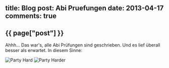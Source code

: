 title: Blog
post: Abi Pruefungen
date: 2013-04-17
comments: true
---

## {{ page["post"] }}
<!--%
from datetime import datetime
date = datetime.strptime(page["date"], "%Y-%m-%d").strftime("%B %d, %Y")
print "*Posted at %s.*" % date
%-->

Ahhh... Das war's, alle Abi Prüfungen sind geschrieben. Und es lief überall besser als erwartet. In diesem Sinne:

![Party Hard][hard]
![Party Harder][harder]

 [hard]: img/party1.gif
 [harder]: img/party2.gif